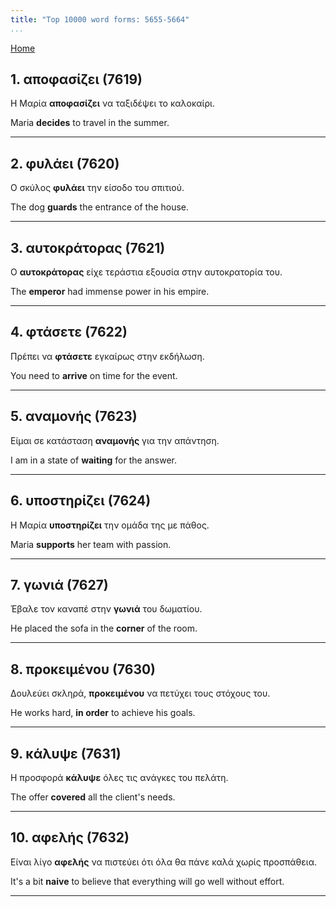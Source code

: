 ```yaml
---
title: "Top 10000 word forms: 5655-5664"
...
```


[Home](./) 

## 1. αποφασίζει (7619)

Η Μαρία **αποφασίζει** να ταξιδέψει το καλοκαίρι.  

Maria **decides** to travel in the summer.

---

## 2. φυλάει (7620)

Ο σκύλος **φυλάει** την είσοδο του σπιτιού.

The dog **guards** the entrance of the house.

---

## 3. αυτοκράτορας (7621)

Ο **αυτοκράτορας** είχε τεράστια εξουσία στην αυτοκρατορία του.  

The **emperor** had immense power in his empire.

---

## 4. φτάσετε (7622)

Πρέπει να **φτάσετε** εγκαίρως στην εκδήλωση.

You need to **arrive** on time for the event.

---

## 5. αναμονής (7623)

Είμαι σε κατάσταση **αναμονής** για την απάντηση.

I am in a state of **waiting** for the answer.

---

## 6. υποστηρίζει (7624)

Η Μαρία **υποστηρίζει** την ομάδα της με πάθος.  

Maria **supports** her team with passion.

---

## 7. γωνιά (7627)

Έβαλε τον καναπέ στην **γωνιά** του δωματίου.  

He placed the sofa in the **corner** of the room.

---

## 8. προκειμένου (7630)

Δουλεύει σκληρά, **προκειμένου** να πετύχει τους στόχους του.

He works hard, **in order** to achieve his goals.

---

## 9. κάλυψε (7631)

Η προσφορά **κάλυψε** όλες τις ανάγκες του πελάτη.  

The offer **covered** all the client's needs.

---

## 10. αφελής (7632)

Είναι λίγο **αφελής** να πιστεύει ότι όλα θα πάνε καλά χωρίς προσπάθεια.  

It's a bit **naive** to believe that everything will go well without effort.

---

